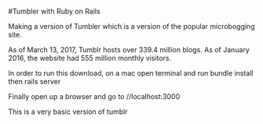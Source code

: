 #Tumbler with Ruby on Rails


Making a version of Tumbler which is a version of the popular microbogging site.


As of March 13, 2017, Tumblr hosts over 339.4 million blogs. As of January 2016, the website had 555 million monthly visitors.


In order to run this download, on a mac open terminal and run bundle install then rails server


Finally open up a browser and go to //localhost:3000


This is a very basic version of tumblr
